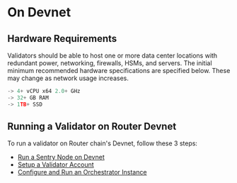 # On Devnet

## Hardware Requirements
Validators should be able to host one or more data center locations with redundant power, networking, firewalls, HSMs, and servers. The initial minimum recommended hardware specifications are specified below. These may change as network usage increases.

```jsx
-> 4+ vCPU x64 2.0+ GHz
-> 32+ GB RAM
-> 1TB+ SSD
```

## Running a Validator on Router Devnet
To run a validator on Router chain's Devnet, follow these 3 steps:
- [Run a Sentry Node on Devnet](./on-devnet/run-a-sentry-node)
- [Setup a Validator Account](./on-devnet/setup-a-validator-account)
- [Configure and Run an Orchestrator Instance](./on-devnet/configure-and-run-an-orchestrator-instance)